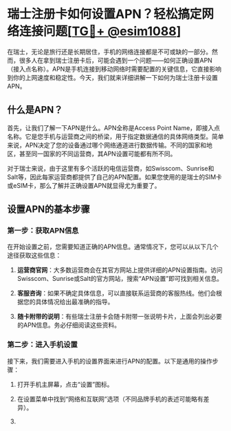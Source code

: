 # 瑞士注册卡如何设置APN？轻松搞定网络连接问题[[TG💪+ @esim1088](https://t.me/s/esim1088)]

在瑞士，无论是旅行还是长期居住，手机的网络连接都是不可或缺的一部分。然而，很多人在拿到瑞士注册卡后，可能会遇到一个问题——如何正确设置APN（接入点名称）。APN是手机连接到移动网络时需要配置的关键信息，它直接影响到你的上网速度和稳定性。今天，我们就来详细讲解一下如何为瑞士注册卡设置APN。

## 什么是APN？

首先，让我们了解一下APN是什么。APN全称是Access Point Name，即接入点名称。它是您手机与运营商之间的桥梁，用于指定数据通信的具体网络类型。简单来说，APN决定了您的设备通过哪个网络通道进行数据传输。不同的国家和地区，甚至同一国家的不同运营商，其APN设置可能都有所不同。

对于瑞士来说，由于这里有多个活跃的电信运营商，如Swisscom、Sunrise和Salt等，因此每家运营商都提供了自己的APN配置。如果您使用的是瑞士的SIM卡或eSIM卡，那么了解并正确设置APN就显得尤为重要了。

## 设置APN的基本步骤

### 第一步：获取APN信息

在开始设置之前，您需要知道正确的APN信息。通常情况下，您可以从以下几个途径获取这些信息：

1. **运营商官网**：大多数运营商会在其官方网站上提供详细的APN设置指南。访问Swisscom、Sunrise或Salt的官方网站，搜索“APN设置”即可找到相关信息。
   
2. **客服咨询**：如果不确定具体信息，可以直接联系运营商的客服热线。他们会根据您的具体情况给出最准确的指导。

3. **随卡附带的说明**：有些瑞士注册卡会随卡附带一张说明卡片，上面会列出必要的APN信息。务必仔细阅读这些资料。

### 第二步：进入手机设置

接下来，我们需要进入手机的设置界面来进行APN的配置。以下是通用的操作步骤：

1. 打开手机主屏幕，点击“设置”图标。
   
2. 在设置菜单中找到“网络和互联网”选项（不同品牌手机的表述可能略有差异）。
   
3.